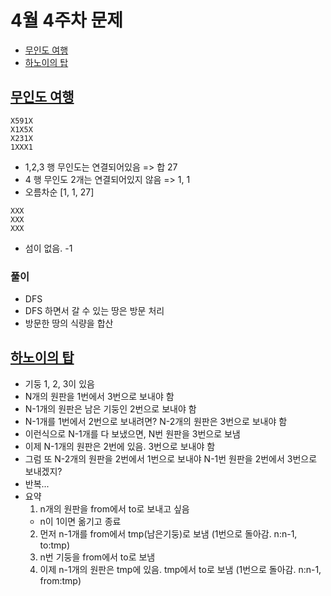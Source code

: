 # 4월 4주차 문제
- [무인도 여행](https://school.programmers.co.kr/learn/courses/30/lessons/154540)
- [하노이의 탑](https://school.programmers.co.kr/learn/courses/30/lessons/12946)


## [무인도 여행](https://school.programmers.co.kr/learn/courses/30/lessons/154540)
```
X591X
X1X5X
X231X
1XXX1
```
- 1,2,3 행 무인도는 연결되어있음 => 합 27
- 4 행 무인도 2개는 연결되어있지 않음 => 1, 1
- 오름차순 [1, 1, 27]

```
XXX
XXX
XXX
```
- 섬이 없음. -1

### 풀이
- DFS
- DFS 하면서 갈 수 있는 땅은 방문 처리
- 방문한 땅의 식량을 합산




## [하노이의 탑](https://school.programmers.co.kr/learn/courses/30/lessons/12946)
- 기둥 1, 2, 3이 있음 
- N개의 원판을 1번에서 3번으로 보내야 함
- N-1개의 원판은 남은 기둥인 2번으로 보내야 함
- N-1개를 1번에서 2번으로 보내려면? N-2개의 원판은 3번으로 보내야 함
- 이런식으로 N-1개를 다 보냈으면, N번 원판을 3번으로 보냄
- 이제 N-1개의 원판은 2번에 있음. 3번으로 보내야 함
- 그럼 또 N-2개의 원판을 2번에서 1번으로 보내야 N-1번 원판을 2번에서 3번으로 보내겠지?
- 반복...
- 요약
  1. n개의 원판을 from에서 to로 보내고 싶음
    - n이 1이면 옮기고 종료 
  2. 먼저 n-1개를 from에서 tmp(남은기둥)로 보냄 (1번으로 돌아감. n:n-1, to:tmp)
  2. n번 기둥을 from에서 to로 보냄
  3. 이제 n-1개의 원판은 tmp에 있음. tmp에서 to로 보냄 (1번으로 돌아감. n:n-1, from:tmp)

